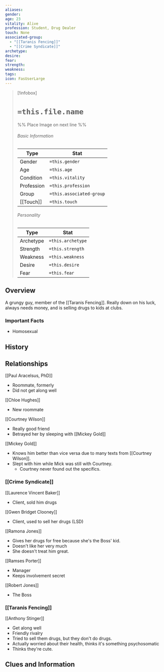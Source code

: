 ```yaml
---
aliases: 
gender: 
age: 23
vitality: Alive
profession: Student, Drug Dealer
touch: None
associated-group:
  - "[[Taranis Fencing]]"
  - "[[Crime Syndicate]]"
archetype: 
desire: 
fear: 
strength: 
weakness: 
tags: 
icon: FasUserLarge
---
```


> [!infobox]
> # `=this.file.name`
> %% Place Image on next line %%
> ###### Basic Information
> Type |  Stat |
> ---|---|
> Gender | `=this.gender` |
> Age | `=this.age` |
> Condition | `=this.vitality` |
> Profession | `=this.profession` |
> Group | `=this.associated-group` |
> [[Touch]] | `=this.touch` |
> ###### Personality
> Type |  Stat |
> ---|---|
> Archetype | `=this.archetype` |
> Strength | `=this.strength` |
> Weakness | `=this.weakness` |
> Desire | `=this.desire` |
> Fear | `=this.fear` |
## Overview
A grungy guy, member of the [[Taranis Fencing]]. Really down on his luck, always needs money, and is selling drugs to kids at clubs. 

### Important Facts
- Homosexual

## History

## Relationships
[[Paul Aracelsus, PhD]]
- Roommate, formerly
- Did not get along well

[[Chloe Hughes]]
- New roommate

[[Courtney Wilson]]
- Really good friend
- Betrayed her by sleeping with [[Mickey Gold]]

[[Mickey Gold]]
- Knows him better than vice versa due to many texts from [[Courtney Wilson]]. 
- Slept with him while Mick was still with Courtney. 
	- Courtney never found out the specifics. 

### [[Crime Syndicate]]
[[Laurence Vincent Baker]]
- Client, sold him drugs 

[[Gwen Bridget Clooney]]
- Client, used to sell her drugs (LSD)

[[Ramona Jones]]
- Gives her drugs for free because she's the Boss' kid.
- Doesn't like her very much
- She doesn't treat him great. 

[[Ramses Porter]]
- Manager
- Keeps involvement secret

[[Robert Jones]]
- The Boss

### [[Taranis Fencing]]
[[Anthony Stinger]]
- Get along well
- Friendly rivalry
- Tried to sell them drugs, but they don't do drugs.
- Actually worried about their health, thinks it's something psychosomatic
- Thinks they're cute. 

## Clues and Information
